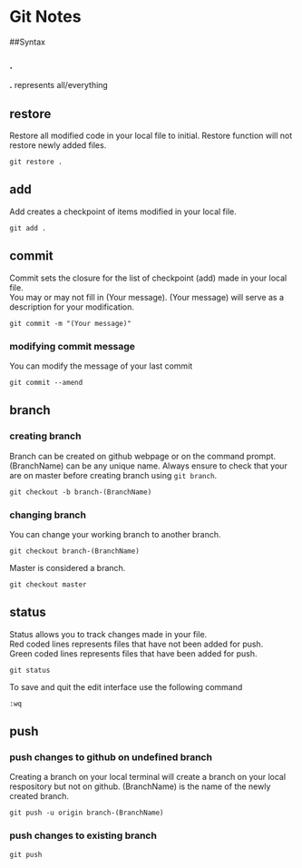 # Git Notes

##Syntax
### .
**.** represents all/everything

## restore
Restore all modified code in your local file to initial. Restore function will not restore newly added files.
```
git restore .
```

## add
Add creates a checkpoint of items modified in your local file. 
```
git add .
```

## commit
Commit sets the closure for the list of checkpoint (add) made in your local file.  
You may or may not fill in (Your message). (Your message) will serve as a description for your modification.
```
git commit -m "(Your message)"
```
### modifying commit message
You can modify the message of your last commit
```
git commit --amend
```

## branch
### creating branch
Branch can be created on github webpage or on the command prompt. (BranchName) can be any unique name. Always ensure to check that your are on master before creating branch using ```git branch```.
```
git checkout -b branch-(BranchName)
```
### changing branch
You can change your working branch to another branch.
```
git checkout branch-(BranchName)
```
Master is considered a branch.
```
git checkout master
```

## status
Status allows you to track changes made in your file.  
Red coded lines represents files that have not been added for push.  
Green coded lines represents files that have been added for push.
```
git status
```
To save and quit the edit interface use the following command
```
:wq
```

## push
### push changes to github on undefined branch
Creating a branch on your local terminal will create a branch on your local respository but not on github. (BranchName) is the name of the newly created branch. 
```
git push -u origin branch-(BranchName)
```
### push changes to existing branch
```
git push
```

